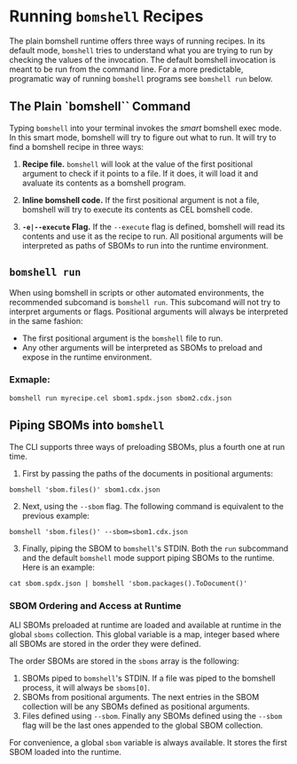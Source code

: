 # Running `bomshell` Recipes

The plain bomshell runtime offers three ways of running recipes. In its default
mode, `bomshell` tries to understand what you are trying to run by checking
the values of the invocation. The default bomshell invocation is meant to be run
from the command line. For a more predictable, programatic way of running `bomshell`
programs see `bomshell run` below.

## The Plain `bomshell`` Command

Typing `bomshell` into your terminal invokes the _smart_ bomshell exec mode.
In this smart mode, bomshell will try to figure out what to run. It will try
to find a bomshell recipe in three ways:

1. __Recipe file.__ `bomshell` will look at the value of the first positional 
argument to check if it points to a file. If it does, it will load it and
avaluate its contents as a bomshell program.

1. __Inline bomshell code.__ If the first positional argument is not a file, 
bomshell will try to execute its contents as CEL bomshell code.

1. __`-e|--execute` Flag.__ If the `--execute` flag is defined, bomshell will
read its contents and use it as the recipe to run. All positional arguments will
be interpreted as paths of SBOMs to run into the runtime environment.

## `bomshell run`

When using bomshell in scripts or other automated environments, the recommended
subcomand is `bomshell run`. This subcomand will not try to interpret arguments
or flags. Positional arguments will always be interpreted in the same fashion:

* The first positional argument is the `bomshell` file to run.
* Any other arguments will be interpreted as SBOMs to preload and expose in the
runtime environment.

### Exmaple:

```
bomshell run myrecipe.cel sbom1.spdx.json sbom2.cdx.json
```

## Piping SBOMs into `bomshell`

The CLI supports three ways of preloading SBOMs, plus a fourth one at run time.

1. First by passing the paths of the documents in positional arguments:

```
bomshell 'sbom.files()' sbom1.cdx.json
```

2. Next, using the `--sbom` flag. The following command is equivalent to the previous
example:

```
bomshell 'sbom.files()' --sbom=sbom1.cdx.json
```

3. Finally, piping the SBOM to `bomshell`'s STDIN. Both the `run` subcommand and
the default `bomshell` mode support piping SBOMs to the runtime. Here is an example:

```
cat sbom.spdx.json | bomshell 'sbom.packages().ToDocument()'
```

### SBOM Ordering and Access at Runtime

ALl SBOMs preloaded at runtime are loaded and available at runtime in the global
`sboms` collection. This global variable is a map, integer based where all SBOMs
are stored in the order they were defined.

The order SBOMs are stored in the `sboms` array is the following:

1. SBOMs piped to `bomshell`'s STDIN. If a file was piped to the bomshell process,
it will always be `sboms[0]`.
1. SBOMs from positional arguments. The next entries in the SBOM collection will
be any SBOMs defined as positional arguments.
1. Files defined using `--sbom`. Finally any SBOMs defined using the `--sbom` flag
will be the last ones appended to the global SBOM collection.

For convenience, a global `sbom` variable is always available. It stores the 
first SBOM loaded into the runtime.
